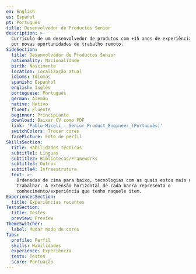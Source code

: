 ```yaml
---
en: English
es: Español
pt: Português
title: Desenvolvedor de Productos Senior
description: >-
  Currículo de um desenvolvedor de produtos com +15 anos de experiência procurando
  por novas oportunidades de trabalho remoto.
SideSection:
  title: Desenvolvedor de Productos Senior
  nationality: Nacionalidade
  birth: Nascimento
  location: Localização atual
  idioms: Idiomas
  spanish: Espanhol
  english: Inglês
  portuguese: Português
  german: Alemão
  native: Nativo
  fluent: Fluente
  beginner: Principiante
  download: Baixar CV como PDF
  link: 'Pablo_Miceli_-_Senior_Product_Engineer_(Português)'
  switchColors: Trocar cores
  facePicture: Foto de perfil
SkillsSection:
  title: Habilidades técnicas
  subtitle1: Línguas
  subtitle2: Bibliotecas/Frameworks
  subtitle3: Outros
  subtitle4: Infraestrutura
  text: >-
    Ordenadas de cima para baixo, tecnologias com as quais estou mais disposto a
    trabalhar. A extensão horizontal de cada barra representa o
    conhecimento/experiência que tenho naquele item.
ExperiencesSection:
  title: Experiências recentes
TestsSection:
  title: Testes
  preview: Preview
ThemeSwitcher:
  label: Mudar modo de cores
Tabs:
  profile: Perfil
  skills: Habilidades
  experience: Experiência
  tests: Testes
  score: Pontuação
---
```

